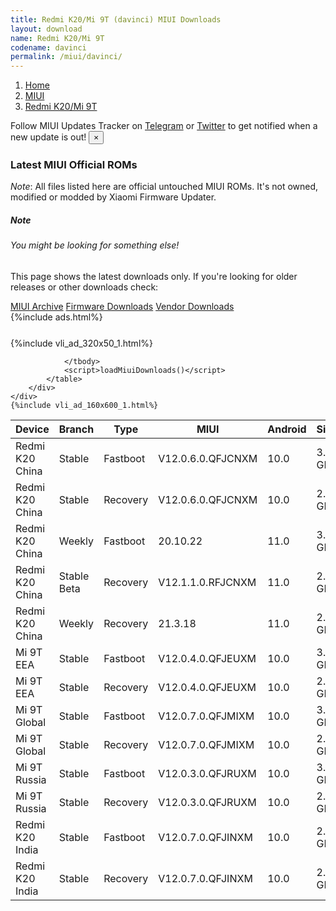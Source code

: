 ```yaml
---
title: Redmi K20/Mi 9T (davinci) MIUI Downloads
layout: download
name: Redmi K20/Mi 9T
codename: davinci
permalink: /miui/davinci/
---
```

<nav aria-label="breadcrumb">
    <ol class="breadcrumb">
        <li class="breadcrumb-item"><a href="/">Home</a></li>
        <li class="breadcrumb-item"><a href="/miui/">MIUI</a></li>
        <li class="breadcrumb-item active" aria-current="page"><a href="/miui/davinci/">Redmi K20/Mi 9T</a></li>
    </ol>
</nav>
<div class="alert alert-primary alert-dismissible fade show" role="alert">
    Follow MIUI Updates Tracker on <a href="https://t.me/MIUIUpdatesTracker" class="alert-link">Telegram</a>
     or <a href="https://twitter.com/MiFwUpdater" class="alert-link">Twitter</a> to get notified when a new update is out!
    <button type="button" class="close" data-dismiss="alert" aria-label="Close">
        <span aria-hidden="true">&times;</span>
    </button>
</div>

### Latest MIUI Official ROMs
*Note*: All files listed here are official untouched MIUI ROMs. It's not owned, modified or modded by Xiaomi Firmware Updater.
<div class="card">
  <div class="card-body">
    <h5 class="card-title">Note</h5>
    <h6 class="card-subtitle mb-2 text-muted">You might be looking for something else!</h6>
    <p class="card-text">This page shows the latest downloads only.
     If you're looking for older releases or other downloads check:</p>
    <a href="/archive/miui/davinci/" class="card-link">MIUI Archive</a>
    <a href="/firmware/davinci/" class="card-link">Firmware Downloads</a>
    <a href="/vendor/davinci/" class="card-link">Vendor Downloads</a>
  </div>
</div>
{%include ads.html%}
<div class="row justify-content-center">
    <div class="col-10">
        <div class="table-responsive-md" style="margin-top: 25px;">
            {%include vli_ad_320x50_1.html%}
            <table id="miui" class="display dt-responsive nowrap compact table table-striped table-hover table-sm">
                <thead class="thead-dark">
                    <tr>
                        <th data-ref="device">Device</th>
                        <th data-ref="branch">Branch</th>
                        <th data-ref="type">Type</th>
                        <th data-ref="miui">MIUI</th>
                        <th data-ref="android">Android</th>
                        <th data-ref="size">Size</th>
                        <th data-ref="size">Date</th>
                        <th data-ref="link">Link</th>
                    </tr>
                </thead>
                <tbody>
                <tr><td>Redmi K20 China</td><td>Stable</td><td>Fastboot</td><td>V12.0.6.0.QFJCNXM</td><td>10.0</td><td>3.6 GB</td><td>2020-11-03</td><td><a href="/miui/davinci/stable/V12.0.6.0.QFJCNXM/">Download</a></td></tr>
<tr><td>Redmi K20 China</td><td>Stable</td><td>Recovery</td><td>V12.0.6.0.QFJCNXM</td><td>10.0</td><td>2.6 GB</td><td>2020-11-09</td><td><a href="/miui/davinci/stable/V12.0.6.0.QFJCNXM/">Download</a></td></tr>
<tr><td>Redmi K20 China</td><td>Weekly</td><td>Fastboot</td><td>20.10.22</td><td>11.0</td><td>3.8 GB</td><td>2020-10-22</td><td><a href="/miui/davinci/weekly/20.10.22/">Download</a></td></tr>
<tr><td>Redmi K20 China</td><td>Stable Beta</td><td>Recovery</td><td>V12.1.1.0.RFJCNXM</td><td>11.0</td><td>2.6 GB</td><td>2021-03-01</td><td><a href="/miui/davinci/stable beta/V12.1.1.0.RFJCNXM/">Download</a></td></tr>
<tr><td>Redmi K20 China</td><td>Weekly</td><td>Recovery</td><td>21.3.18</td><td>11.0</td><td>2.7 GB</td><td>2021-03-18</td><td><a href="/miui/davinci/weekly/21.3.18/">Download</a></td></tr>
<tr><td>Mi 9T EEA</td><td>Stable</td><td>Fastboot</td><td>V12.0.4.0.QFJEUXM</td><td>10.0</td><td>3.1 GB</td><td>2021-01-17</td><td><a href="/miui/davinci/stable/V12.0.4.0.QFJEUXM/">Download</a></td></tr>
<tr><td>Mi 9T EEA</td><td>Stable</td><td>Recovery</td><td>V12.0.4.0.QFJEUXM</td><td>10.0</td><td>2.5 GB</td><td>2021-01-22</td><td><a href="/miui/davinci/stable/V12.0.4.0.QFJEUXM/">Download</a></td></tr>
<tr><td>Mi 9T Global</td><td>Stable</td><td>Fastboot</td><td>V12.0.7.0.QFJMIXM</td><td>10.0</td><td>3.1 GB</td><td>2021-01-14</td><td><a href="/miui/davinci/stable/V12.0.7.0.QFJMIXM/">Download</a></td></tr>
<tr><td>Mi 9T Global</td><td>Stable</td><td>Recovery</td><td>V12.0.7.0.QFJMIXM</td><td>10.0</td><td>2.5 GB</td><td>2021-01-20</td><td><a href="/miui/davinci/stable/V12.0.7.0.QFJMIXM/">Download</a></td></tr>
<tr><td>Mi 9T Russia</td><td>Stable</td><td>Fastboot</td><td>V12.0.3.0.QFJRUXM</td><td>10.0</td><td>3.1 GB</td><td>2021-01-17</td><td><a href="/miui/davinci/stable/V12.0.3.0.QFJRUXM/">Download</a></td></tr>
<tr><td>Mi 9T Russia</td><td>Stable</td><td>Recovery</td><td>V12.0.3.0.QFJRUXM</td><td>10.0</td><td>2.5 GB</td><td>2021-01-22</td><td><a href="/miui/davinci/stable/V12.0.3.0.QFJRUXM/">Download</a></td></tr>
<tr><td>Redmi K20 India</td><td>Stable</td><td>Fastboot</td><td>V12.0.7.0.QFJINXM</td><td>10.0</td><td>2.8 GB</td><td>2021-01-18</td><td><a href="/miui/davinciin/stable/V12.0.7.0.QFJINXM/">Download</a></td></tr>
<tr><td>Redmi K20 India</td><td>Stable</td><td>Recovery</td><td>V12.0.7.0.QFJINXM</td><td>10.0</td><td>2.4 GB</td><td>2021-01-22</td><td><a href="/miui/davinciin/stable/V12.0.7.0.QFJINXM/">Download</a></td></tr>

                </tbody>
                <script>loadMiuiDownloads()</script>
            </table>
        </div>
    </div>
    {%include vli_ad_160x600_1.html%}
</div>
